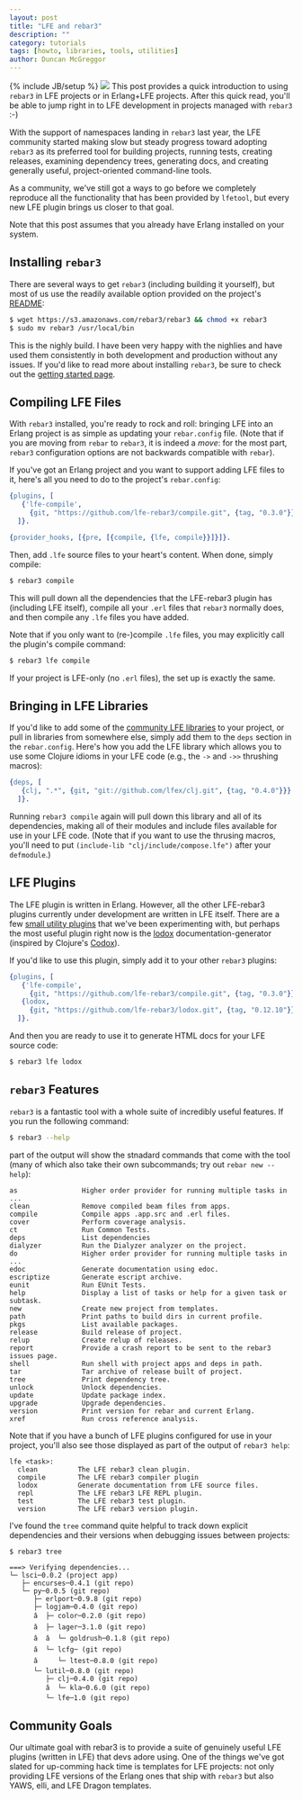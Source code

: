 ```yaml
---
layout: post
title: "LFE and rebar3"
description: ""
category: tutorials
tags: [howto, libraries, tools, utilities]
author: Duncan McGreggor
---
```

{% include JB/setup %}
<a href="/assets/images/posts/lfe-rebar3-logo.png"><img class="left thumb" src="{{ site.base_url }}/assets/images/posts/lfe-rebar3-logo.png" /></a>
This post provides a quick introduction to using ``rebar3`` in LFE projects or
in Erlang+LFE projects. After this quick read, you'll be able to jump right in
to LFE development in projects managed with ``rebar3`` :-)

With the support of namespaces landing in ``rebar3`` last year, the LFE
community started making slow but steady progress toward adopting ``rebar3`` as
its preferred tool for building projects, running tests, creating releases,
examining dependency trees, generating docs, and creating generally useful,
project-oriented command-line tools.

As a community, we've still got a ways to go before we completely reproduce all
the functionality that has been provided by ``lfetool``, but every new LFE
plugin brings us closer to that goal.

Note that this post assumes that you already have Erlang installed on your
system.


## Installing ``rebar3``

There are several ways to get ``rebar3`` (including building it yourself), but
most of us use the readily available option provided on the project's
[README](https://github.com/erlang/rebar3):

```bash
$ wget https://s3.amazonaws.com/rebar3/rebar3 && chmod +x rebar3
$ sudo mv rebar3 /usr/local/bin
```

This is the nighly build. I have been very happy with the nighlies and have
used them consistently in both development and production without any issues.
If you'd like to read more about installing ``rebar3``, be sure to check out
the [getting started page](http://www.rebar3.org/docs/getting-started).


## Compiling LFE Files

With ``rebar3`` installed, you're ready to rock and roll: bringing LFE into an
Erlang project is as simple as updating your ``rebar.config`` file. (Note that
if you are moving from ``rebar`` to ``rebar3``, it is indeed a *move*:
for the most part, ``rebar3`` configuration options are not backwards
compatible with ``rebar``).

If you've got an Erlang project and you want to support adding LFE files to it,
here's all you need to do to the project's ``rebar.config``:

```erlang
{plugins, [
   {'lfe-compile',
     {git, "https://github.com/lfe-rebar3/compile.git", {tag, "0.3.0"}}}
  ]}.

{provider_hooks, [{pre, [{compile, {lfe, compile}}]}]}.
```

Then, add ``.lfe`` source files to your heart's content. When done, simply
compile:

```bash
$ rebar3 compile
```

This will pull down all the dependencies that the LFE-rebar3 plugin has
(including LFE itself), compile all your ``.erl`` files that ``rebar3``
normally does, and then compile any ``.lfe`` files you have added.

Note that if you only want to (re-)compile ``.lfe`` files, you may explicitly
call the plugin's compile command:

```bash
$ rebar3 lfe compile
```

If your project is LFE-only (no ``.erl`` files), the set up is exactly the
same.

## Bringing in LFE Libraries

If you'd like to add some of the [community LFE
libraries](https://github.com/lfex) to your project, or pull in libraries from
somewhere else, simply add them to the ``deps`` section in the
``rebar.config``. Here's how you add the LFE library which allows you to use
some Clojure idioms in your LFE code (e.g., the ``->`` and ``->>`` thrushing
macros):

```erlang
{deps, [
   {clj, ".*", {git, "git://github.com/lfex/clj.git", {tag, "0.4.0"}}}
  ]}.
```

Running ``rebar3 compile`` again will pull down this library and all of its
dependencies, making all of their modules and include files available for use
in your LFE code. (Note that if you want to use the thrusing macros, you'll
need to put ``(include-lib "clj/include/compose.lfe")`` after your
``defmodule``.)


## LFE Plugins

The LFE plugin is written in Erlang. However, all the other LFE-rebar3 plugins
currently under development are written in LFE itself. There are a few [small
utility plugins](https://github.com/lfe-rebar3) that we've been experimenting
with, but perhaps the most useful plugin right now is the
[lodox](https://github.com/lfe-rebar3/lodox) documentation-generator (inspired
by Clojure's [Codox](https://github.com/weavejester/codox)).

If you'd like to use this plugin, simply add it to your other ``rebar3``
plugins:

```erlang
{plugins, [
   {'lfe-compile',
     {git, "https://github.com/lfe-rebar3/compile.git", {tag, "0.3.0"}}},
   {lodox,
     {git, "https://github.com/lfe-rebar3/lodox.git", {tag, "0.12.10"}}}
  ]}.
```

And then you are ready to use it to generate HTML docs for your LFE source
code:

```bash
$ rebar3 lfe lodox
```


## ``rebar3`` Features

``rebar3`` is a fantastic tool with a whole suite of incredibly useful
features. If you run the following command:

```bash
$ rebar3 --help
```

part of the output will show the stnadard commands that come with the tool
(many of which also take their own subcommands; try out ``rebar new --help``):

```
as                Higher order provider for running multiple tasks in ...
clean             Remove compiled beam files from apps.
compile           Compile apps .app.src and .erl files.
cover             Perform coverage analysis.
ct                Run Common Tests.
deps              List dependencies
dialyzer          Run the Dialyzer analyzer on the project.
do                Higher order provider for running multiple tasks in ...
edoc              Generate documentation using edoc.
escriptize        Generate escript archive.
eunit             Run EUnit Tests.
help              Display a list of tasks or help for a given task or subtask.
new               Create new project from templates.
path              Print paths to build dirs in current profile.
pkgs              List available packages.
release           Build release of project.
relup             Create relup of releases.
report            Provide a crash report to be sent to the rebar3 issues page.
shell             Run shell with project apps and deps in path.
tar               Tar archive of release built of project.
tree              Print dependency tree.
unlock            Unlock dependencies.
update            Update package index.
upgrade           Upgrade dependencies.
version           Print version for rebar and current Erlang.
xref              Run cross reference analysis.
```

Note that if you have a bunch of LFE plugins configured for use in your
project, you'll also see those displayed as part of the output of
``rebar3 help``:

```
lfe <task>:
  clean          The LFE rebar3 clean plugin.
  compile        The LFE rebar3 compiler plugin
  lodox          Generate documentation from LFE source files.
  repl           The LFE rebar3 LFE REPL plugin.
  test           The LFE rebar3 test plugin.
  version        The LFE rebar3 version plugin.
```

I've found the ``tree`` command quite helpful to track down explicit
dependencies and their versions when debugging issues between projects:

```bash
$ rebar3 tree
```
```
===> Verifying dependencies...
└─ lsci─0.0.2 (project app)
   ├─ encurses─0.4.1 (git repo)
   └─ py─0.0.5 (git repo)
      ├─ erlport─0.9.8 (git repo)
      ├─ logjam─0.4.0 (git repo)
      â  ├─ color─0.2.0 (git repo)
      â  ├─ lager─3.1.0 (git repo)
      â  â  └─ goldrush─0.1.8 (git repo)
      â  └─ lcfg─ (git repo)
      â     └─ ltest─0.8.0 (git repo)
      └─ lutil─0.8.0 (git repo)
         ├─ clj─0.4.0 (git repo)
         â  └─ kla─0.6.0 (git repo)
         └─ lfe─1.0 (git repo)
```


## Community Goals

Our ultimate goal with rebar3 is to provide a suite of genuinely useful LFE
plugins (written in LFE) that devs adore using. One of the things we've got
slated for up-comming hack time is templates for LFE projects: not only
providing LFE versions of the Erlang ones that ship with ``rebar3`` but also
YAWS, elli, and LFE Dragon templates.


